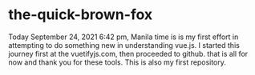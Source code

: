 # the-quick-brown-fox
Today September 24, 2021 6:42 pm,  Manila time is is my first effort in attempting to do something new in understanding vue.js. I started this journey first at the vuetifyjs.com, then proceeded to github. that is all for now and thank you for these tools. This is also my first repository.      
